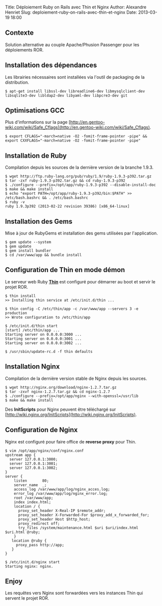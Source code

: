 Title: Déploiement Ruby on Rails avec Thin et Nginx 
Author: Alexandre Henriet
Slug: deploiement-ruby-on-rails-avec-thin-et-nginx
Date: 2013-03-19 18:00

## Contexte

Solution alternative au couple Apache/Phusion Passenger pour les déploiements ROR.

## Installation des dépendances

Les librairies nécessaires sont installées via l'outil de packaging de la distribution.

    $ apt-get install libssl-dev libreadline6-dev libmysqlclient-dev libsqlite3-dev libldap2-dev libyaml-dev libpcre3-dev git

## Optimisations GCC

Plus d'informations sur la page [http://en.gentoo-wiki.com/wiki/Safe_Cflags](http://en.gentoo-wiki.com/wiki/Safe_Cflags).

    $ export CFLAGS="-march=native -O2 -fomit-frame-pointer -pipe" && export CXXFLAGS="-march=native -O2 -fomit-frame-pointer -pipe"

## Installation de Ruby

Compilation depuis les sources de la dernière version de la branche 1.9.3.

    $ wget http://ftp.ruby-lang.org/pub/ruby/1.9/ruby-1.9.3-p392.tar.gz
    $ tar -zxf ruby-1.9.3-p392.tar.gz && cd ruby-1.9.3-p392
    $ ./configure --prefix=/opt/app/ruby-1.9.3-p392 --disable-install-doc
    $ make && make install
    $ echo "export PATH=/opt/app/ruby-1.9.3-p392/bin:$PATH" >> /etc/bash.bashrc && . /etc/bash.bashrc
    $ ruby -v
    ruby 1.9.3p392 (2013-02-22 revision 39386) [x86_64-linux]

## Installation des Gems

Mise à jour de RubyGems et installation des gems utilisées par l'application.

    $ gem update --system
    $ gem update
    $ gem install bundler
    $ cd /var/www/app && bundle install


## Configuration de Thin en mode démon

Le serveur web Ruby **[Thin](http://code.macournoyer.com/thin/)** est configuré pour démarrer au boot et servir le projet ROR.

    $ thin install
    >> Installing thin service at /etc/init.d/thin ...

    $ thin config -C /etc/thin/app -c /var/www/app --servers 3 -e production
    >> Wrote configuration to /etc/thin/app
 
    $ /etc/init.d/thin start
    [start] /etc/thin/app ...
    Starting server on 0.0.0.0:3000 ... 
    Starting server on 0.0.0.0:3001 ... 
    Starting server on 0.0.0.0:3002 ...
    
    $ /usr/sbin/update-rc.d -f thin defaults

## Installation Nginx

Compilation de la dernière version stable de Nginx depuis les sources.

    $ wget http://nginx.org/download/nginx-1.2.7.tar.gz
    $ tar -zxvf nginx-1.2.7.tar.gz && cd nginx-1.2.7
    $ ./configure --prefix=/opt/app/nginx --with-openssl=/usr/lib
    $ make && make install

Des **InitScripts** pour Nginx peuvent être téléchargé sur [http://wiki.nginx.org/InitScripts](http://wiki.nginx.org/InitScripts).

## Configuration de Nginx

Nginx est configuré pour faire office de **reverse proxy** pour Thin.

    $ vim /opt/app/nginx/conf/nginx.conf
    upstream app {
      server 127.0.0.1:3000;
      server 127.0.0.1:3001;
      server 127.0.0.1:3002;
    }
    server {
        listen       80;
        server_name  _;
        access_log /var/www/app/log/nginx_acces.log;
        error_log /var/www/app/log/nginx_error.log;
        root /var/www/app;
        index index.html;
        location / {
          proxy_set_header X-Real-IP $remote_addr;
          proxy_set_header X-Forwarded-For $proxy_add_x_forwarded_for;
          proxy_set_header Host $http_host;
          proxy_redirect off;
          try_files /system/maintenance.html $uri $uri/index.html $uri.html @ruby;
        }
       location @ruby {
         proxy_pass http://app;
       }
    }

    $ /etc/init.d/nginx start
    Starting nginx: nginx.

## Enjoy

Les requêtes vers Nginx sont forwardées vers les instances Thin qui servent le projet ROR.
